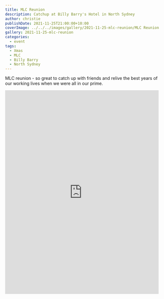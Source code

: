 ```yaml
---
title: MLC Reunion
description: Catchup at Billy Barry's Hotel in North Sydney
author: christie
publishDate: 2021-11-25T21:00:00+10:00
coverImage: ../../../images/gallery/2021-11-25-mlc-reunion/MLC Reunion.jpeg
gallery: 2021-11-25-mlc-reunion
categories:
  - event
tags:
  - Xmas
  - MLC
  - Billy Barry
  - North Sydney
---
```

MLC reunion - so great to catch up with friends and relive the best years of our working lives when we were all in our prime.

<iframe src="https://www.facebook.com/plugins/post.php?href=https%3A%2F%2Fwww.facebook.com%2Fchris1.tham%2Fposts%2Fpfbid0eRG8wdFkew9fWd4Z4y1aUSf558Cgf2jYfWHeHYpG7gY5cWoczvqKFRUGZkPMPozdl&show_text=true&width=500" width="500" height="665" style="border:none;overflow:hidden" scrolling="no" frameborder="0" allowfullscreen="true" allow="autoplay; clipboard-write; encrypted-media; picture-in-picture; web-share"></iframe>
